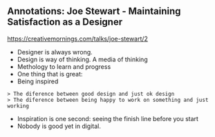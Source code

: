 ## Annotations: Joe Stewart - Maintaining Satisfaction as a Designer

https://creativemornings.com/talks/joe-stewart/2

- Designer is always wrong.
- Design is way of thinking. A media of thinking
- Methology to learn and progress
- One thing that is great:
- Being inspired
```
> The diference between good design and just ok design
> The diference between being happy to work on something and just working
```
- Inspiration is one second: seeing the finish line before you start
- Nobody is good yet in digital.
